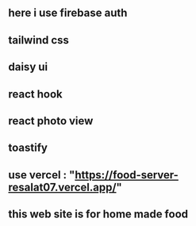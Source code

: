 ## here i use firebase auth
## tailwind css
## daisy ui
## react hook
## react photo view
## toastify
## use vercel : "https://food-server-resalat07.vercel.app/" 
## this web site is for home made food 